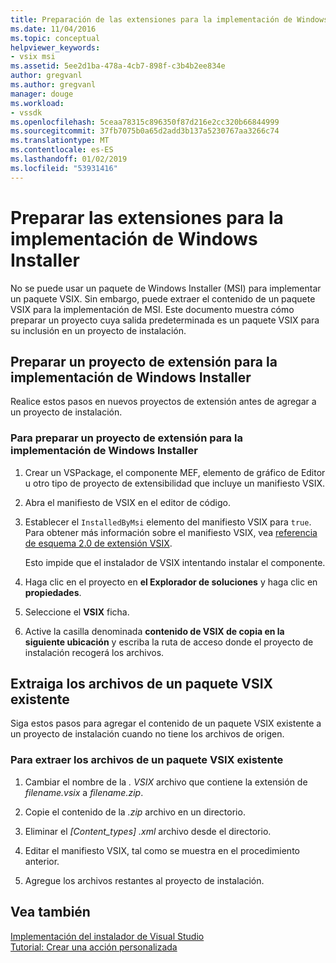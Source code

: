 ```yaml
---
title: Preparación de las extensiones para la implementación de Windows Installer | Microsoft Docs
ms.date: 11/04/2016
ms.topic: conceptual
helpviewer_keywords:
- vsix msi
ms.assetid: 5ee2d1ba-478a-4cb7-898f-c3b4b2ee834e
author: gregvanl
ms.author: gregvanl
manager: douge
ms.workload:
- vssdk
ms.openlocfilehash: 5ceaa78315c896350f87d216e2cc320b66844999
ms.sourcegitcommit: 37fb7075b0a65d2add3b137a5230767aa3266c74
ms.translationtype: MT
ms.contentlocale: es-ES
ms.lasthandoff: 01/02/2019
ms.locfileid: "53931416"
---
```

# <a name="prepare-extensions-for-windows-installer-deployment"></a>Preparar las extensiones para la implementación de Windows Installer
No se puede usar un paquete de Windows Installer (MSI) para implementar un paquete VSIX. Sin embargo, puede extraer el contenido de un paquete VSIX para la implementación de MSI. Este documento muestra cómo preparar un proyecto cuya salida predeterminada es un paquete VSIX para su inclusión en un proyecto de instalación.  
  
## <a name="prepare-an-extension-project-for-windows-installer-deployment"></a>Preparar un proyecto de extensión para la implementación de Windows Installer  
 Realice estos pasos en nuevos proyectos de extensión antes de agregar a un proyecto de instalación.  
  
### <a name="to-prepare-an-extension-project-for-windows-installer-deployment"></a>Para preparar un proyecto de extensión para la implementación de Windows Installer  
  
1.  Crear un VSPackage, el componente MEF, elemento de gráfico de Editor u otro tipo de proyecto de extensibilidad que incluye un manifiesto VSIX.  
  
2.  Abra el manifiesto de VSIX en el editor de código.  
  
3.  Establecer el `InstalledByMsi` elemento del manifiesto VSIX para `true`. Para obtener más información sobre el manifiesto VSIX, vea [referencia de esquema 2.0 de extensión VSIX](../extensibility/vsix-extension-schema-2-0-reference.md).  
  
     Esto impide que el instalador de VSIX intentando instalar el componente.  
  
4.  Haga clic en el proyecto en **el Explorador de soluciones** y haga clic en **propiedades**.  
  
5.  Seleccione el **VSIX** ficha.  
  
6.  Active la casilla denominada **contenido de VSIX de copia en la siguiente ubicación** y escriba la ruta de acceso donde el proyecto de instalación recogerá los archivos.  
  
## <a name="extract-files-from-an-existing-vsix-package"></a>Extraiga los archivos de un paquete VSIX existente  
 Siga estos pasos para agregar el contenido de un paquete VSIX existente a un proyecto de instalación cuando no tiene los archivos de origen.  
  
### <a name="to-extract-files-from-an-existing-vsix-package"></a>Para extraer los archivos de un paquete VSIX existente  
  
1.  Cambiar el nombre de la *. VSIX* archivo que contiene la extensión de *filename.vsix* a *filename.zip*.  
  
2.  Copie el contenido de la *.zip* archivo en un directorio.  
  
3.  Eliminar el *[Content_types] .xml* archivo desde el directorio.  
  
4.  Editar el manifiesto VSIX, tal como se muestra en el procedimiento anterior.  
  
5.  Agregue los archivos restantes al proyecto de instalación.  
  
## <a name="see-also"></a>Vea también  
 [Implementación del instalador de Visual Studio](https://msdn.microsoft.com/library/121be21b-b916-43e2-8f10-8b080516d2a0)   
 [Tutorial: Crear una acción personalizada](/previous-versions/visualstudio/visual-studio-2010/d9k65z2d(v=vs.100))